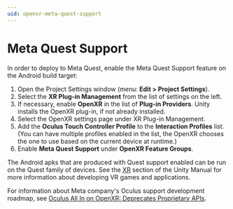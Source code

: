 ```yaml
---
uid: openxr-meta-quest-support
---
```

# Meta Quest Support

In order to deploy to Meta Quest, enable the Meta Quest Support feature on the Android build target:

1. Open the Project Settings window (menu: **Edit > Project Settings**).
2. Select the **XR Plug-in Management** from the list of settings on the left.
3. If necessary, enable **OpenXR** in the list of **Plug-in Providers**. Unity installs the OpenXR plug-in, if not already installed.
4. Select the OpenXR settings page under XR Plug-in Management.
5. Add the **Oculus Touch Controller Profile** to the **Interaction Profiles** list. (You can have multiple profiles enabled in the list, the OpenXR chooses the one to use based on the current device at runtime.)
6. Enable **Meta Quest Support** under **OpenXR Feature Groups**.

The Android apks that are produced with Quest support enabled can be run on the Quest family of devices.
See the [XR](xref:XR) section of the Unity Manual for more information about developing VR games and applications.

For information about Meta company's Oculus support development roadmap, see [Oculus All In on OpenXR: Deprecates Proprietary APIs](https://developer.oculus.com/blog/oculus-all-in-on-openxr-deprecates-proprietary-apis/).
